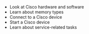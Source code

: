 * Look at Cisco hardware and software
* Learn about memory types
* Connect to a Cisco device
* Start a Cisco device
* Learn about service-related tasks

